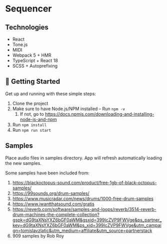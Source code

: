 # Sequencer

## Technologies
- React
- Tone.js
- MIDI
- Webpack 5 + HMR
- TypeScript + React 18
- SCSS + Autoprefixing 

## 🚀 Getting Started

Get up and running with these simple steps:

1. Clone the project
1. Make sure to have Node.js/NPM installed – Run `npm -v`
    1. If not, go to https://docs.npmjs.com/downloading-and-installing-node-js-and-npm
1. Run `npm install`
1. Run `npm run start`

## Samples

Place audio files in samples directory. App will refresh automatically loading the new samples.

Some samples have been included from:
1. https://blackoctopus-sound.com/product/free-1gb-of-black-octopus-samples/
1. https://99sounds.org/drum-samples/
1. https://www.musicradar.com/news/drums/1000-free-drum-samples
1. https://www.iwantthatsound.com/gratis
1. https://reverb.com/software/samples-and-loops/reverb/3514-reverb-drum-machines-the-complete-collection?gspk=dG9taXNsYXZ6bGF0aWM&gsxid=399IcZVP9FWVge&ps_partner_key=dG9taXNsYXZ6bGF0aWM&ps_xid=399IcZVP9FWVge&utm_campaign=tomislavzlatic&utm_medium=affiliate&utm_source=partnerstack
1. 909 samples by Rob Roy
